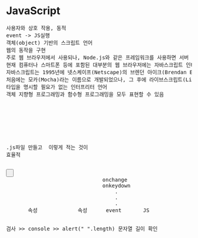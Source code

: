 <h1>JavaScript</h1>
<pre>사용자와 상호 작용, 동적
event -> JS실행
객체(object) 기반의 스크립트 언어
웹의 동작을 구현
주로 웹 브라우저에서 사용되나, Node.js와 같은 프레임워크를 사용하면 서버 측 프로그래밍에서도 사용할 수 있음
현재 컴퓨터나 스마트폰 등에 포함된 대부분의 웹 브라우저에는 자바스크립트 인터프리터가 내장되어 있음
자바스크립트는 1995년에 넷스케이프(Netscape)의 브렌던 아이크(Brendan Eich)에 의해 만들어짐
처음에는 모카(Mocha)라는 이름으로 개발되었으나, 그 후에 라이브스크립트(LiveScript), 최종적으로는 자바스크립트(JavaScript)라는 이름으로 변경
타입을 명시할 필요가 없는 인터프리터 언어
객체 지향형 프로그래밍과 함수형 프로그래밍을 모두 표현할 수 있음
</pre>
<br>
<br>
<pre>            
<script>             HTML <script> 태그 사이에 JS 작성 
    document.write();     
    document.querySelector("myclass").style.backgroundColor=" ";
    document.querySelector("myclass").style.color=" ";
</script>

.js파일 만들고 <script src= " .js"></script> 이렇게 적는 것이 효율적

<input type="button" value=" " onclick="alert('HI')">
                               onchange
                               onkeydown
                                   .
                                   .
                                   .                            
       속성             속성      event       JS
       
검사 >> console >> alert(" ".length) 문자열 길이 확인
</pre>
